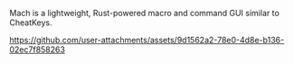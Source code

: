 Mach is a lightweight, Rust-powered macro and command GUI similar to CheatKeys.


https://github.com/user-attachments/assets/9d1562a2-78e0-4d8e-b136-02ec7f858263

